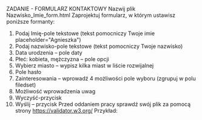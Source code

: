 ZADANIE - FORMULARZ KONTAKTOWY
Nazwij plik Nazwisko_Imie_form.html
Zaprojektuj formularz, w którym ustawisz poniższe formanty:
1. Podaj Imię-pole tekstowe (tekst pomocniczy Twoje imie placeholder="Agnieszka")
2. Podaj nazwisko-pole tekstowe (tekst pomocniczy Twoje nazwisko)
3. Data urodzenia – pole daty
4. Płeć: kobieta, mężczyzna – pole opcji
5. Wybierz miasto – wypisz kilka miast w liście rozwijalnej
6. Pole hasło
7. Zainteresowania – wprowadź 4 możliwości pole wyboru (zgrupuj w polu filedset)
8. Możliwość wprowadzenia uwag
9. Wyczyść-przycisk
10. Wyślij – przycisk
Przed oddaniem pracy sprawdź swój plik za pomocą strony https://validator.w3.org/ Przykład: